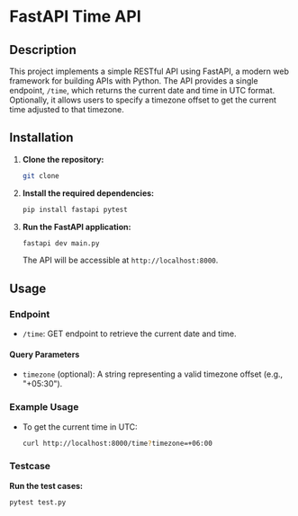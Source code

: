 # FastAPI Time API

## Description
This project implements a simple RESTful API using FastAPI, a modern web framework for building APIs with Python. The API provides a single endpoint, `/time`, which returns the current date and time in UTC format. Optionally, it allows users to specify a timezone offset to get the current time adjusted to that timezone.

## Installation
1. **Clone the repository:**
    ```bash
    git clone 
    ```

2. **Install the required dependencies:**
    ```bash
    pip install fastapi pytest
    ```

3. **Run the FastAPI application:**
    ```bash
    fastapi dev main.py
    ```
    The API will be accessible at `http://localhost:8000`.

## Usage
### Endpoint
- `/time`: GET endpoint to retrieve the current date and time.

#### Query Parameters
- `timezone` (optional): A string representing a valid timezone offset (e.g., "+05:30").

### Example Usage
- To get the current time in UTC:
  ```bash
  curl http://localhost:8000/time?timezone=+06:00
  ```

### Testcase

**Run the test cases:**
```
pytest test.py
```
